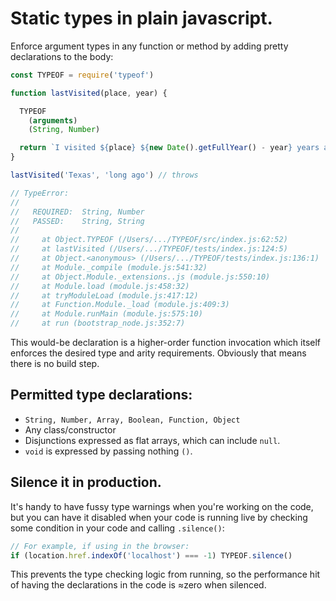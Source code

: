 # Static types in plain javascript.
Enforce argument types in any function or method by adding pretty declarations to the body:

```js
const TYPEOF = require('typeof')

function lastVisited(place, year) {

  TYPEOF
    (arguments)
    (String, Number)

  return `I visited ${place} ${new Date().getFullYear() - year} years ago.`
}

lastVisited('Texas', 'long ago') // throws

// TypeError:
//
//   REQUIRED:  String, Number
//   PASSED:    String, String
//
//     at Object.TYPEOF (/Users/.../TYPEOF/src/index.js:62:52)
//     at lastVisited (/Users/.../TYPEOF/tests/index.js:124:5)
//     at Object.<anonymous> (/Users/.../TYPEOF/tests/index.js:136:1)
//     at Module._compile (module.js:541:32)
//     at Object.Module._extensions..js (module.js:550:10)
//     at Module.load (module.js:458:32)
//     at tryModuleLoad (module.js:417:12)
//     at Function.Module._load (module.js:409:3)
//     at Module.runMain (module.js:575:10)
//     at run (bootstrap_node.js:352:7)
```

This would-be declaration is a higher-order function invocation which itself enforces the desired type and arity requirements. Obviously that means there is no build step.

## Permitted type declarations:
* `String, Number, Array, Boolean, Function, Object`
* Any class/constructor
* Disjunctions expressed as flat arrays, which can include `null`.
* `void` is expressed by passing nothing `()`.

## Silence it in production.
It's handy to have fussy type warnings when you're working on the code, but you can have it disabled when your code is running live by checking some condition in your code and calling `.silence()`:

```js
// For example, if using in the browser:
if (location.href.indexOf('localhost') === -1) TYPEOF.silence()
```

This prevents the type checking logic from running, so the performance hit of having the declarations in the code is &approx;zero when silenced.
